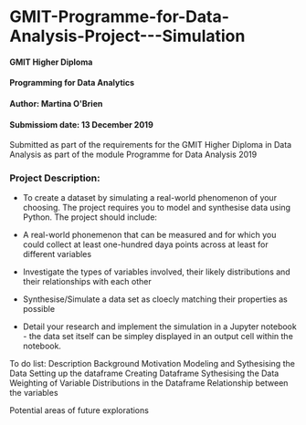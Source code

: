 # GMIT-Programme-for-Data-Analysis-Project---Simulation

#### GMIT Higher Diploma
#### Programming for Data Analytics
#### Author: Martina O'Brien
#### Submissiom date: 13 December 2019

Submitted as part of the requirements for the GMIT Higher Diploma in Data Analysis as part of the module Programme for Data Analysis 2019

### Project Description: 
 - To create a dataset by simulating a real-world phenomenon of your choosing. The project requires you to model and synthesise data using Python. The project should include: 

 - A real-world phonemenon that can be measured and for which you could collect at least one-hundred daya points across at least for different variables

 - Investigate the types of variables involved, their likely distributions and their relationships with each other

- Synthesise/Simulate a data set as cloecly matching their properties as possible

 - Detail your research and implement the simulation in a Jupyter notebook - the data set itself can be simpley displayed in an output cell within the notebook.



To do list: 
Description
Background
Motivation
Modeling and Sythesising the Data
Setting up the dataframe
Creating Dataframe
Sythesising the Data
Weighting of Variable
Distributions in the Dataframe
Relationship between the variables

Potential areas of future explorations
